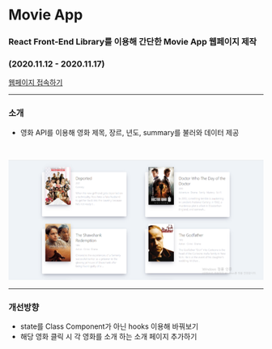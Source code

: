 # Movie App
### React Front-End Library를 이용해 간단한 Movie App 웹페이지 제작    
### (2020.11.12 - 2020.11.17)    
[웹페이지 접속하기](https://yuujining.github.io/movie_app/)     

---

### 소개
* 영화 API를 이용해 영화 제목, 장르, 년도, summary를 불러와 데이터 제공
<br>   

![페이지 소개](./image/capture1.PNG)     

---

### 개선방향
* state를 Class Component가 아닌 hooks 이용해 바꿔보기   
* 해당 영화 클릭 시 각 영화를 소개 하는 소개 페이지 추가하기   
